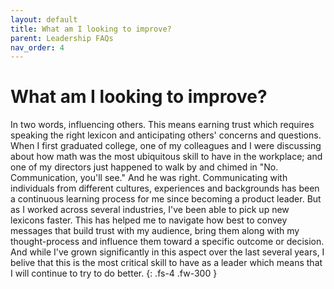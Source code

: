 ```yaml
---
layout: default
title: What am I looking to improve?
parent: Leadership FAQs
nav_order: 4
---
```


# What am I looking to improve?
In two words, influencing others. This means earning trust which requires speaking the right lexicon and anticipating others' concerns and questions. When I first graduated college, one of my colleagues and I were discussing about how math was the most ubiquitous skill to have in the workplace; and one of my directors just happened to walk by and chimed in "No. Communication, you'll see." And he was right. Communicating with individuals from different cultures, experiences and backgrounds has been a continuous learning process for me since becoming a product leader. But as I worked across several industries, I've been able to pick up new lexicons faster. This has helped me to navigate how best to convey messages that build trust with my audience, bring them along with my thought-process and influence them toward a specific outcome or decision. And while I've grown significantly in this aspect over the last several years, I belive that this is the most critical skill to have as a leader which means that I will continue to try to do better.
{: .fs-4 .fw-300 }
